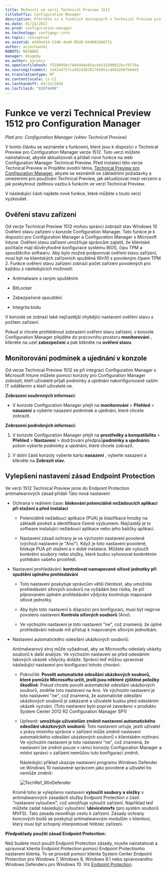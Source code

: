 ```yaml
---
title: Možnosti ve verzi Technical Preview 1512
titleSuffix: Configuration Manager
description: Přečtěte si o funkcích dostupných v Technical Preview pro Configuration Manager verze 1512.
ms.date: 01/23/2017
ms.prod: configuration-manager
ms.technology: configmgr-core
ms.topic: conceptual
ms.assetid: e4d9e414-1346-4ed4-85d0-64d602b68731
author: aczechowski
ROBOTS: NOINDEX
manager: dougeby
ms.author: aaroncz
ms.openlocfilehash: f52d6956cf860de8e45ac4e532500d32bcf077ba
ms.sourcegitcommit: 1442a4717ca362d38101785851cd45b2687b64e5
ms.translationtype: MT
ms.contentlocale: cs-CZ
ms.lasthandoff: 04/23/2020
ms.locfileid: "82074499"
---
```

# <a name="capabilities-in-technical-preview-1512-for-configuration-manager"></a>Funkce ve verzi Technical Preview 1512 pro Configuration Manager

*Platí pro: Configuration Manager (větev Technical Preview)*

V tomto článku se seznámíte s funkcemi, které jsou k dispozici v Technical Preview pro Configuration Manager verze 1512. Tuto verzi můžete nainstalovat, abyste aktualizovali a přidali nové funkce na web Configuration Manager Technical Preview. Před instalací této verze Technical Preview si Projděte úvodní téma, [Technical Preview pro Configuration Manager](technical-preview.md), abyste se seznámili se základními požadavky a omezeními pro používání Technical Preview, jak aktualizovat mezi verzemi a jak poskytnout zpětnou vazbu k funkcím ve verzi Technical Preview.  

 V následující části najdete nové funkce, které můžete s touto verzí vyzkoušet.  

##  <a name="device-health-attestation"></a><a name="bkmk_devicehealth"></a>Ověření stavu zařízení  
 Od verze Technical Preview 1512 mohou správci zobrazit stav Windows 10 Ověření stavu zařízení v konzole Configuration Manager.  Tato funkce je k dispozici pro Configuration Manager a Configuration Manager s Microsoft Intune. Ověření stavu zařízení umožňuje správcům zajistit, že klientské počítače mají důvěryhodné konfigurace systému BIOS, čipu TPM a spouštěcího softwaru. Aby bylo možné podporovat ověření stavu zařízení, musí být na klientských zařízeních spuštěná Win10 s povoleným čipem TPM 2. Funkce ověření stavu zařízení zobrazí počet zařízení povolených pro každou z následujících možností:  

-   Antimalware s raným spuštěním  

-   BitLocker  

-   Zabezpečené spouštění  

-   Integrita kódu  

V konzole se zobrazí také nejčastější chybějící nastavení ověření stavu s počtem zařízení.  

Pokud si chcete prohlédnout zobrazení ověření stavu zařízení, v konzole Configuration Manager přejděte do pracovního prostoru **monitorování** , klikněte na uzel **zabezpečení** a pak klikněte na **ověření stavu**.  

##  <a name="in-console-monitoring-for-terms-and-conditions"></a><a name="bkmk_viewterms"></a>Monitorování podmínek a ujednání v konzole  
Od verze Technical Preview 1512 se při integraci Configuration Manager s Microsoft Intune můžete pomocí konzoly pro Configuration Manager zobrazit, kteří uživatelé přijali podmínky a ujednání nakonfigurované vaším IT oddělením a kteří uživatelé ne.  

**Zobrazení souhrnných informací:**  

-   V konzole Configuration Manager přejít na **monitorování** > **Přehled** > **nasazení** a vyberte nasazení podmínek a ujednání, které chcete zobrazit.  

**Zobrazení podrobných informací:**  

1.  V konzole Configuration Manager přejít na **prostředky a kompatibilita** > **Přehled** > **Nastavení** > dodržování předpisů**podmínky a ujednání**a potom vyberte podmínky a ujednání, které chcete zobrazit.  

2.  V dolní části konzoly vyberte kartu **nasazení** , vyberte nasazení a klikněte na **Zobrazit stav.**  

##  <a name="improvements-to-endpoint-protection-policy-settings"></a><a name="bkmk_EPpolicy"></a>Vylepšení nastavení zásad Endpoint Protection  
Ve verzi 1512 Technical Preview jsme do Endpoint Protection antimalwarových zásad přidali Tato nová nastavení:  

-   Ochrana v reálném čase: **blokování potenciálně nežádoucích aplikací při stažení a před instalací**  

    -   Potenciálně nežádoucí aplikace (PUA) je klasifikace hrozby na základě pověsti a identifikace řízené výzkumem. Nejčastěji je to software instalující nežádoucí aplikace nebo jeho balíčky aplikací.  

    -   Nastavení zásad ochrany je ve výchozím nastavení povolené (výchozí nastavení je "Ano"). Když je toto nastavení povolené, blokuje PUA při stažení a v době instalace. Můžete ale vyloučit konkrétní soubory nebo složky, které budou vyhovovat konkrétním potřebám vašeho prostředí.  

-   Nastavení prohledávání: **kontrolovat namapované síťové jednotky při spuštění úplného prohledávání**  

    -   Toto nastavení poskytuje správcům větší členitost, aby umožnila prohledávání síťových souborů na vyžádání bez rizika, že při plánovaném úplném prohledávání vždycky kontroluje mapované síťové jednotky.  

    -   Aby bylo toto nastavení k dispozici pro konfiguraci, musí být nejprve povoleno nastavení **Kontrola síťových souborů** (Ano).  

    -   Ve výchozím nastavení je toto nastavení "ne", což znamená, že úplné prohledávání nebude mít přístup k mapovaným síťovým jednotkám.  

-   Nastavení automatického odesílání ukázkových souborů:  

     Antimalwarový stroj může vyžadovat, aby se Microsoftu odeslaly ukázky souborů k další analýze. Ve výchozím nastavení se před odesláním takových ukázek vždycky dotáže. Správci teď můžou spravovat následující nastavení pro konfiguraci tohoto chování:  

    -   Pokročilé: **Povolit automatické odesílání ukázkových souborů, které pomůže Microsoftu určit, jestli jsou některé zjištěné položky škodlivé**: Pokud chcete povolit automatické odesílání ukázkových souborů, změňte toto nastavení na Ano. Ve výchozím nastavení je toto nastavení "ne", což znamená, že automatické odesílání ukázkových souborů je zakázané a uživatelé budou před odesláním ukázek vyzváni.   (Toto nastavení bylo poprvé zavedeno v produktu System Center 2012 R2 Configuration Manager SP1)  

    -   Upřesnit: **umožňuje uživatelům změnit nastavení automatického odesílání ukázkových souborů**: Toto nastavení určuje, jestli uživatel s právy místního správce v zařízení může změnit nastavení automatického odesílání ukázkových souborů v klientském rozhraní. Ve výchozím nastavení je toto nastavení "ne", což znamená, že nastavení lze změnit pouze v rámci konzoly Configuration Manager a místní správci v zařízení nemůžou tuto konfiguraci změnit.  

         Následující příklad ukazuje nastavení programu Windows Defender ve Windows 10 nastavené správcem jako povolené a uživatel ho nemůže změnit:  

         ![TechRef&#95;WinDefender](../../core/get-started/media/TechRef_WinDefender.png "TechRef_WinDefender")  

    Kromě toho je vylepšeno nastavení **vyloučit soubory a složky** v antimalwarových zásadách služby Endpoint Protection v části "nastavení vyloučení", což umožňuje vyloučit zařízení. Například teď můžete zadat následující vyloučení: **\device\mvfs** (pro systém souborů MVFS). Tato zásada neověřuje cestu k zařízení. Zásady ochrany koncových bodů se poskytují antimalwarovým modulům v klientovi, který musí být schopný interpretovat řetězec zařízení.  

**Předpoklady použití zásad Endpoint Protection:**  

Než budete moct použít Endpoint Protection zásady, musíte nainstalovat a spravovat klienta Endpoint Protection pomocí Endpoint Protectionho nastavení klienta. To se provádí pomocí klienta System Center Endpoint Protection pro Windows 7, Windows 8, Windows 8.1 nebo spravovaného Windows Defenderu pro Windows 10. Viz [Endpoint Protection](../../protect/deploy-use/endpoint-protection.md).  
